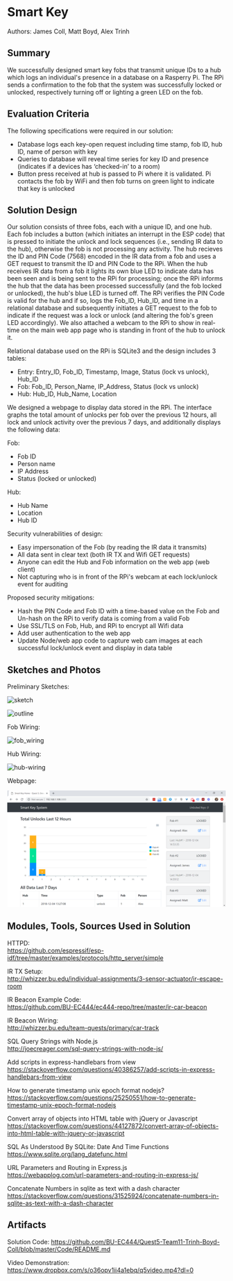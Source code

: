 # Smart Key

Authors: James Coll, Matt Boyd, Alex Trinh

## Summary

We successfully designed smart key fobs that transmit unique IDs to a hub which logs an individual's presence in a database on
a Rasperry Pi. The RPi sends a confirmation to the fob that the system was successfully locked or unlocked, respectively turning off or lighting a green LED on the fob.

## Evaluation Criteria

The following specifications were required in our solution:
- Database logs each key-open request including time stamp, fob ID, hub ID, name of person with key
- Queries to database will reveal time series for key ID and presence (indicates if a devices has ‘checked-in’ to a room)
- Button press received at hub is passed to Pi where it is validated. Pi contacts the fob by WiFi and then fob turns on green light to indicate that key is unlocked

 

## Solution Design

Our solution consists of three fobs, each with a unique ID, and one hub. Each fob includes a button (which initiates an interrupt in the ESP code) that is pressed to initiate the unlock and lock sequences (i.e., sending IR data to the hub), otherwise the fob is not processing any activity. The hub recieves the ID and PIN Code (7568) encoded in the IR data from a fob and uses a GET request to transmit the ID and PIN Code to the RPi. When the hub receives IR data from a fob it lights its own blue LED to indicate data has been seen and is being sent to the RPi for processing; once the RPi informs the hub that the data has been processed successfully (and the fob locked or unlocked), the hub's blue LED is turned off. The RPi verifies the PIN Code is valid for the hub and if so, logs the Fob_ID, Hub_ID, and time in a relational database and subsequently initiates a GET request to the fob to indicate if the request was a lock or unlock (and altering the fob's green LED accordingly). We also attached a webcam to the RPi to show in real-time on the main web app page who is standing in front of the hub to unlock it. 

Relational database used on the RPi is SQLite3 and the design includes 3 tables:
  - Entry: Entry_ID, Fob_ID, Timestamp, Image, Status (lock vs unlock), Hub_ID
  - Fob: Fob_ID, Person_Name, IP_Address, Status (lock vs unlock)
  - Hub: Hub_ID, Hub_Name, Location

We designed a webpage to display data stored in the RPi. The interface graphs the total amount of unlocks per fob over 
the previous 12 hours, all lock and unlock activity over the previous 7 days, and additionally displays the following data:

 Fob:
  - Fob ID
  - Person name
  - IP Address
  - Status (locked or unlocked)
  
 Hub:
  - Hub Name
  - Location
  - Hub ID

 Security	vulnerabilities	of	design:
  - Easy impersonation of the Fob (by reading the IR data it transmits)
  - All data sent in clear text (both IR TX and Wifi GET requests)
  - Anyone can edit the Hub and Fob information on the web app (web client)
  - Not capturing who is in front of the RPi's webcam at each lock/unlock event for auditing

 Proposed	security mitigations:
  - Hash the PIN Code and Fob ID with a time-based value on the Fob and Un-hash on the RPi to verify data is coming from a valid Fob
  - Use SSL/TLS on Fob, Hub, and RPi to encrypt all Wifi data
  - Add user authentication to the web app 
  - Update Node/web app code to capture web cam images at each successful lock/unlock event and display in data table


 


## Sketches and Photos

Preliminary Sketches:

![sketch](Images/Sketch.png)

![outline](Images/Outline.png)

Fob Wiring:

![fob_wiring](Images/Fob_Wiring.png)

Hub Wiring:

![hub-wiring](Images/Hub-Wiring.png)

Webpage:

![webpage](Images/q5webapp.png)

## Modules, Tools, Sources Used in Solution

HTTPD: <br/>
https://github.com/espressif/esp-idf/tree/master/examples/protocols/http_server/simple

IR TX Setup: <br/>
http://whizzer.bu.edu/individual-assignments/3-sensor-actuator/ir-escape-room

IR Beacon Example Code: <br/>
https://github.com/BU-EC444/ec444-repo/tree/master/ir-car-beacon

IR Beacon Wiring: <br/>
http://whizzer.bu.edu/team-quests/primary/car-track

SQL Query Strings with Node.js<br/>
http://joecreager.com/sql-query-strings-with-node-js/

Add scripts in express-handlebars from view<br/>
https://stackoverflow.com/questions/40386257/add-scripts-in-express-handlebars-from-view

How to generate timestamp unix epoch format nodejs?<br/>
https://stackoverflow.com/questions/25250551/how-to-generate-timestamp-unix-epoch-format-nodejs

Convert array of objects into HTML table with jQuery or Javascript<br/>
https://stackoverflow.com/questions/44127872/convert-array-of-objects-into-html-table-with-jquery-or-javascript

SQL As Understood By SQLite: Date And Time Functions<br/>
https://www.sqlite.org/lang_datefunc.html

URL Parameters and Routing in Express.js<br/>
https://webapplog.com/url-parameters-and-routing-in-express-js/

Concatenate Numbers in sqlite as text with a dash character<br/>
https://stackoverflow.com/questions/31525924/concatenate-numbers-in-sqlite-as-text-with-a-dash-character

## Artifacts
Solution Code: https://github.com/BU-EC444/Quest5-Team11-Trinh-Boyd-Coll/blob/master/Code/README.md

Video Demonstration: https://www.dropbox.com/s/o36opv1ii4a1ebq/q5video.mp4?dl=0


